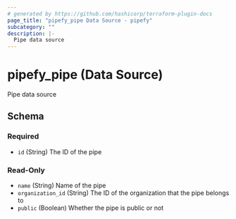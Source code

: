 ```yaml
---
# generated by https://github.com/hashicorp/terraform-plugin-docs
page_title: "pipefy_pipe Data Source - pipefy"
subcategory: ""
description: |-
  Pipe data source
---
```


# pipefy_pipe (Data Source)

Pipe data source



<!-- schema generated by tfplugindocs -->
## Schema

### Required

- `id` (String) The ID of the pipe

### Read-Only

- `name` (String) Name of the pipe
- `organization_id` (String) The ID of the organization that the pipe belongs to
- `public` (Boolean) Whether the pipe is public or not
